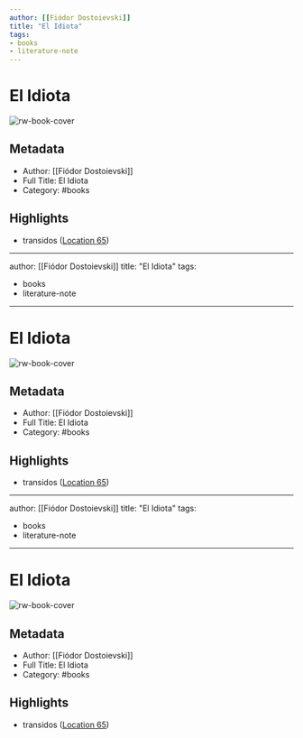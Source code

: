 ```yaml
---
author: [[Fiódor Dostoievski]]
title: "El Idiota"
tags: 
- books
- literature-note
---
```

# El Idiota

![rw-book-cover](https://m.media-amazon.com/images/I/91XItHijzZL._SY160.jpg)

## Metadata
- Author: [[Fiódor Dostoievski]]
- Full Title: El Idiota
- Category: #books

## Highlights
- transidos ([Location 65](https://readwise.io/to_kindle?action=open&asin=B012CNARDC&location=65))
---
author: [[Fiódor Dostoievski]]
title: "El Idiota"
tags: 
- books
- literature-note
---
# El Idiota

![rw-book-cover](https://m.media-amazon.com/images/I/91XItHijzZL._SY160.jpg)

## Metadata
- Author: [[Fiódor Dostoievski]]
- Full Title: El Idiota
- Category: #books

## Highlights
- transidos ([Location 65](https://readwise.io/to_kindle?action=open&asin=B012CNARDC&location=65))
---
author: [[Fiódor Dostoievski]]
title: "El Idiota"
tags: 
- books
- literature-note
---
# El Idiota

![rw-book-cover](https://m.media-amazon.com/images/I/91XItHijzZL._SY160.jpg)

## Metadata
- Author: [[Fiódor Dostoievski]]
- Full Title: El Idiota
- Category: #books

## Highlights
- transidos ([Location 65](https://readwise.io/to_kindle?action=open&asin=B012CNARDC&location=65))
